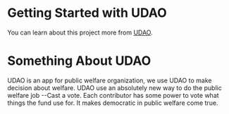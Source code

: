 # Getting Started with UDAO

You can learn about this project more from [UDAO](http://www.qugongyi.love).

# Something About UDAO

UDAO is an app for public welfare organization, we use UDAO to make decision about welfare.
UDAO use an absolutely new way to do the public welfare job --Cast a vote. Each contributor 
has some power to vote what things the fund use for. It makes democratic in public welfare come true.